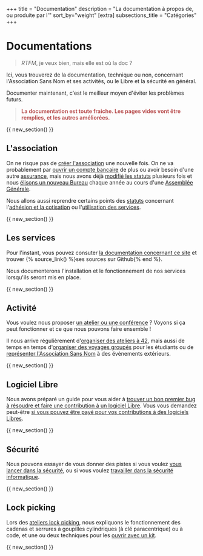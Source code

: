+++
title = "Documentation"
description = "La documentation à propos de, ou produite par l'"
sort_by="weight"
[extra]
subsections_title = "Catégories"
+++

# Documentations

> _RTFM_, je veux bien, mais elle est où la doc ?

Ici, vous trouverez de la documentation, technique ou non, concernant
l'Association Sans Nom et ses activités, ou le Libre et la sécurité en général.

Documenter maintenant, c'est le meilleur moyen d'éviter les problèmes futurs. 

> <span style="color:#b55; font-weight:bold">La documentation est toute fraiche.
> Les pages vides vont être remplies, et les autres améliorées.</span>

{{ new_section() }}

## L'association

On ne risque pas de [créer
l'association](./documentation/association/création.md) une nouvelle fois.
On ne va probablement par [ouvrir un compte
bancaire](./documentation/association/banque.md) de plus ou avoir besoin d'une
autre [assurance](./documentation/association/assurance.md), mais nous avons
déjà [modifié les
statuts](./documentation/association/modification_des_statuts.md) plusieurs
fois et nous [élisons un nouveau
Bureau](./documentation/association/elections.md) chaque année au cours d'une
[Assemblée Générale](./documentation/association/assemblée_générale.md).

Nous allons aussi reprendre certains points des [statuts](./statuts/index.md)
concernant l'[adhésion et la
cotisation](./documentation/association/adhésion_et_cotisation/index.md) ou
l'[utilisation des
services](./documentation/association/utiliser_les_services.md).

{{ new_section() }}

## Les services

Pour l'instant, vous pouvez consuter [la documentation concernant ce
site](./documentation/services/website_sansnom_org.md) et trouver {%
source_link() %}ses sources sur Github{% end %}.

Nous documenterons l'installation et le fonctionnement de nos services
lorsqu'ils seront mis en place.

{{ new_section() }}

## Activité

Vous voulez nous proposer [un atelier ou une
conférence](./documentation/activités/proposer_une_activité/index.md) ? Voyons
si ça peut fonctionner et ce que nous pouvons faire ensemble !

Il nous arrive régulièrement d'[organiser des ateliers à
42](./documentation/activités/atelier_à_42.md), mais aussi de temps en temps
d'[organiser des voyages groupés](./documentation/activités/voyage_groupé.md)
pour les étudiants ou de [représenter l'Association Sans
Nom](./documentation/activités/évènement_extérieur.md) à des évènements
extérieurs.

{{ new_section() }}

## Logiciel Libre

Nous avons préparé un guide pour vous aider à [trouver un bon premier bug à
résoudre et faire une contribution à un logiciel
Libre](./documentation/logiciel_libre/comment_contribuer.md).
Vous vous demandez peut-être [si vous pouvez être payé pour vos contributions à
des logiciels
Libres](./documentation/logiciel_libre/contribution_rémunérée.md)<!-- ou
comment [gérer votre projet de logiciel libre et trouver des
contributeurs](./documentation/logiciel_libre/mon_logiciel_libre.md).
Mais peut-être cherchez vous simplement [des logiciels libres à
utiliser](./documentation/logiciel_libre/utiliser.md), ou [des ressources et
des informations sur le logiciel
libre](./documentation/logiciel_libre/ressources.md)-->.

{{ new_section() }}

## Sécurité

Nous pouvons essayer de vous donner des pistes si vous voulez [vous lancer dans
la sécurité](./documentation/sécurité/débuter.md), ou si vous voulez
[travailler dans la sécurité
informatique](./documentation/sécurité/professionnalisation.md).
<!--Vous pouvez aussi aller voir les [sources
d'information](./documentation/sécurité/ressources.md) que nous avons rassemblé
sur le sujet.-->

{{ new_section() }}

## Lock picking

Lors des [ateliers lock picking](./activités/lock-picking/_index.md), nous
expliquons le fonctionnement des cadenas et serrures à goupilles cylindriques
(à clé paracentrique) ou à code, et une ou deux techniques pour les [ouvrir
avec un kit](./documentation/lock_picking/paracentrique.md)<!-- ou [avec une simple
cannette](./documentation/lock_picking/canette.md) ou [sans
outils](./documentation/lock_picking/cadenas_à_code.md) pour ce dernier.
Nous prévoyons également d'essayer de [fabriquer des outils
nous-mêmes](./documentation/lock_picking/créer_ses_outils.md)-->.

{{ new_section() }}

